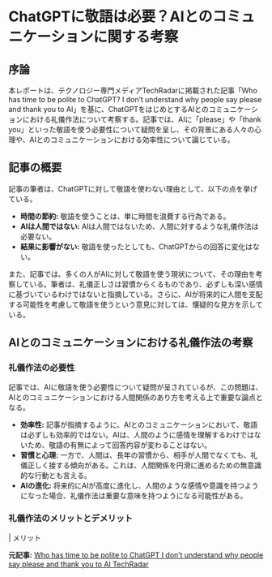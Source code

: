 # ChatGPTに敬語は必要？AIとのコミュニケーションに関する考察

## 序論

本レポートは、テクノロジー専門メディアTechRadarに掲載された記事「Who has time to be polite to ChatGPT? I don’t understand why people say please and thank you to AI」を基に、ChatGPTをはじめとするAIとのコミュニケーションにおける礼儀作法について考察する。記事では、AIに「please」や「thank you」といった敬語を使う必要性について疑問を呈し、その背景にある人々の心理や、AIとのコミュニケーションにおける効率性について論じている。

## 記事の概要

記事の筆者は、ChatGPTに対して敬語を使わない理由として、以下の点を挙げている。

* **時間の節約:** 敬語を使うことは、単に時間を浪費する行為である。
* **AIは人間ではない:** AIは人間ではないため、人間に対するような礼儀作法は必要ない。
* **結果に影響がない:** 敬語を使ったとしても、ChatGPTからの回答に変化はない。

また、記事では、多くの人がAIに対して敬語を使う現状について、その理由を考察している。筆者は、礼儀正しさは習慣からくるものであり、必ずしも深い感情に基づいているわけではないと指摘している。さらに、AIが将来的に人間を支配する可能性を考慮して敬語を使うという意見に対しては、懐疑的な見方を示している。

## AIとのコミュニケーションにおける礼儀作法の考察

### 礼儀作法の必要性

記事では、AIに敬語を使う必要性について疑問が呈されているが、この問題は、AIとのコミュニケーションにおける人間関係のあり方を考える上で重要な論点となる。

* **効率性:** 記事が指摘するように、AIとのコミュニケーションにおいて、敬語は必ずしも効率的ではない。AIは、人間のように感情を理解するわけではないため、敬語の有無によって回答内容が変わることはない。
* **習慣と心理:** 一方で、人間は、長年の習慣から、相手が人間でなくても、礼儀正しく接する傾向がある。これは、人間関係を円滑に進めるための無意識的な行動とも言える。
* **AIの進化:** 将来的にAIが高度に進化し、人間のような感情や意識を持つようになった場合、礼儀作法は重要な意味を持つようになる可能性がある。

### 礼儀作法のメリットとデメリット

| メリット 

**元記事:** [Who has time to be polite to ChatGPT I don’t understand why people say please and thank you to AI TechRadar](https://www.techradar.com/computing/artificial-intelligence/who-has-time-to-be-polite-to-chatgpt-i-dont-understand-why-people-say-please-and-thank-you-to-ai)